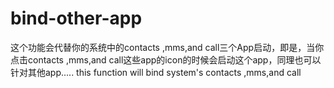 bind-other-app
===============
这个功能会代替你的系统中的contacts ,mms,and call三个App启动，即是，当你点击contacts ,mms,and call这些app的icon的时候会启动这个app，同理也可以针对其他app.....
this function will bind system's contacts ,mms,and call
